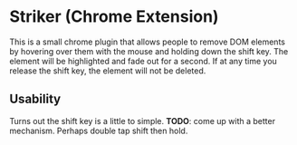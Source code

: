 # Striker (Chrome Extension)

This is a small chrome plugin that allows people to remove DOM elements by
hovering over them with the mouse and holding down the shift key. The element
will be highlighted and fade out for a second. If at any time you release the
shift key, the element will not be deleted.

## Usability

Turns out the shift key is a little to simple. **TODO**: come up with a better
mechanism. Perhaps double tap shift then hold.

